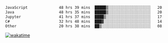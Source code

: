 <!--START_SECTION:waka-->

```txt
JavaScript              48 hrs 39 mins  █████▒░░░░░░░░░░░░░░░░░░░   20.99 %
Java                    48 hrs 35 mins  █████▒░░░░░░░░░░░░░░░░░░░   20.96 %
Jupyter                 41 hrs 37 mins  ████▒░░░░░░░░░░░░░░░░░░░░   17.96 %
C#                      32 hrs 48 mins  ███▓░░░░░░░░░░░░░░░░░░░░░   14.16 %
Other                   20 hrs 38 mins  ██▒░░░░░░░░░░░░░░░░░░░░░░   08.90 %
```

<!--END_SECTION:waka-->
[![wakatime](https://wakatime.com/badge/user/6c2f442e-41b4-42e3-bc06-d5d8203ad1da.svg)](https://wakatime.com/@6c2f442e-41b4-42e3-bc06-d5d8203ad1da)
